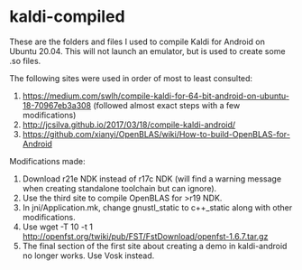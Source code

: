 # kaldi-compiled
These are the folders and files I used to compile Kaldi for Android on Ubuntu 20.04. This will not launch an emulator, but is used to create some .so files.

The following sites were used in order of most to least consulted:
  1. https://medium.com/swlh/compile-kaldi-for-64-bit-android-on-ubuntu-18-70967eb3a308 (followed almost exact steps with a few modifications)
  2. http://jcsilva.github.io/2017/03/18/compile-kaldi-android/
  3. https://github.com/xianyi/OpenBLAS/wiki/How-to-build-OpenBLAS-for-Android
  
Modifications made:
  1. Download r21e NDK instead of r17c NDK (will find a warning message when creating standalone toolchain but can ignore).
  2. Use the third site to compile OpenBLAS for >r19 NDK.
  3. In jni/Application.mk, change gnustl_static to c++_static along with other modifications.
  4. Use wget -T 10 -t 1 http://openfst.org/twiki/pub/FST/FstDownload/openfst-1.6.7.tar.gz
  5. The final section of the first site about creating a demo in kaldi-android no longer works. Use Vosk instead.
